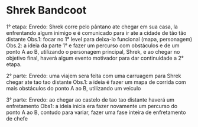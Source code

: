 # Shrek Bandcoot
 
1° etapa:
Enredo: Shrek corre pelo pântano ate chegar em sua casa, la enfrentando algum inimigo e é comunicado para ir ate a cidade de tão tão distante
Obs.1: focar no 1° level para deixa-lo funcional (mapa, personagem)
Obs.2: a ideia da parte 1° e fazer um percurso com obstáculos e de um ponto A ao B, utilizando o personagem principal, Shrek, e ao chegar no objetivo final, haverá algum evento motivador para dar continuidade a 2° etapa.

2° parte:
Enredo: uma viajem sera feita com uma carruagem para Shrek chegar ate tao tao distante
Obs.1: a ideia é fazer um mapa de corrida com mais obstáculos do ponto A ao B, utilizando um veiculo

3° parte:
Enredo: ao chegar ao castelo de tao tao distante haverá um enfretamento
Obs1: a ideia inicia era fazer novamente um percurso do ponto A ao B, contudo para variar, fazer uma fase inteira de enfretamento de chefe
